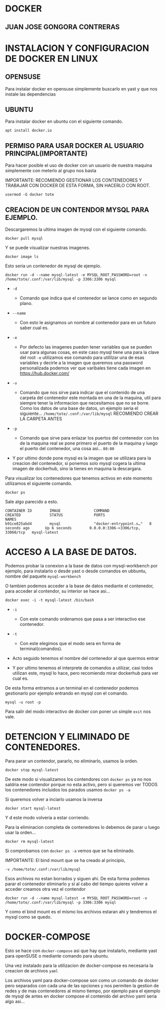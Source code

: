 # DOCKER
## JUAN JOSE GONGORA CONTRERAS

# INSTALACION Y CONFIGURACION DE DOCKER EN LINUX

## OPENSUSE
Para instalar docker en opensuse simplemente buscarlo en yast y que nos instale las dependencias

## UBUNTU
Para instalar docker en ubuntu con el siguiente comando.
```
apt install docker.io
```

## PERMISO PARA USAR DOCKER AL USUARIO PRINCIPAL(IMPORTANTE)
Para hacer posible el uso de docker con un usuario de nuestra maquina simplemente con meterlo al grupo nos basta

IMPORTANTE: RECOMIENDO GESTIONAR LOS CONTENEDORES Y TRABAJAR CON DOCKER DE ESTA FORMA, SIN HACERLO CON ROOT.
```
usermod -G docker tote
```

## CREACION DE UN CONTENDOR MYSQL PARA EJEMPLO.
Descargaremos la ultima imagen de mysql con el siguiente comando.
```
docker pull mysql
```

Y se puede visualizar nuestras imagenes.
```
docker image ls
```

Esto seria un contenedor de mysql de ejemplo.

```
docker run -d --name mysql-latest -e MYSQL_ROOT_PASSWORD=root -v /home/tote/.conf:/var/lib/mysql -p 3306:3306 mysql
```
- `-d`
    - Comando que indica que el contenedor se lance como en segundo plano.
- `--name`
    - Con esto le asignamos un nombre al contenedor para en un futuro saber cual es.
- `-e`
    - Por defecto las imagenes pueden tener variables que se pueden usar para algunas cosas, en este caso mysql tiene una para la clave del root `-e` utilizamos ese comando para utililzar una de esas variables y decirle a la imagen que queremos una password personalizada podemos ver que varibales tiene cada imagen en https://hub.docker.com/
- `-v`
    - Comando que nos sirve para indicar que el contenido de una carpeta del contenedor este montada en una de la maquina, util para siempre tener la informacion que necesitamos que no se borre. Como los datos de una base de datos, un ejemplo seria el siguiente... `/home/tote/.conf:/var/lib/mysql` RECOMIENDO CREAR LA CARPETA ANTES
- `-p`
    - Comando que sirve para enlazar los puertos del contenedor con los de la maquina real se pone primero el puerto de la maquina y luego el puerto del contenedor, una cosa asi... `80:80`

- Y por ultimo donde pone mysql es la imagen que se utilizara para la creacion del contenedor, si   ponemos solo mysql cogera la ultima imagen de dockerhub, sino la tienes en maquina la descargara.

Para visualizar los contenedores que tenemos activos en este momento utilizamos el siguiente comando.
```
docker ps
```

Sale algo parecido a esto.
```
CONTAINER ID        IMAGE               COMMAND                  CREATED             STATUS              PORTS                               NAMES
b91ce825abd4        mysql               "docker-entrypoint.s…"   8 seconds ago       Up 6 seconds        0.0.0.0:3306->3306/tcp, 33060/tcp   mysql-latest
```

# ACCESO A LA BASE DE DATOS.

Podemos probar la conexion a la base de datos con mysql-workbench por ejemplo, para instalarlo o desde yast o desde comandos en ubbuntu, nombre del paquete `mysql-workbench`

O tambien podemos acceder a la base de datos mediante el contenedor, para acceder al contendor, su interior se hace asi...
```
docker exec -i -t mysql-latest /bin/bash
```

- `-i`
    - Con este comando ordenamos que pasa a ser interactivo ese contenedor.
- `-t`
    - Con este elegimos que el modo sera en forma de terminal(comandos).

- Acto seguido tenemos el nombre del contenedor al que quermos entrar

- Y por ultimo tenemos el interprete de comandos a utilizar, casi todos utilizan este, mysql lo hace, pero recomiendo mirar dockerhub para ver cual es.

De esta forma entramos a un terminal en el contenedor podemos gestionarlo por ejemplo entrando en mysql con el comando.

```
mysql -u root -p
```

Para salir del modo interactivo de docker con poner un simple `exit` nos vale.

# DETENCION Y ELIMINADO DE CONTENEDORES.

Para parar un contendor, pararlo, no eliminarlo, usamos la orden.
```
docker stop mysql-latest
```

De este modo si visualizamos los contendores con `docker ps` ya no nos saldria ese contendor porque no esta activo, pero si queremos ver TODOS los contenedores incluidos los parados usamos `docker ps -a`

Si queremos volver a inciarlo usamos la inversa
```
docker start mysql-latest
```
Y d este modo volveria a estar corriendo.

Para la eliminacion completa de contenedores lo debemos de parar u luego usar la orden...
```
docker rm mysql-latest
```
Si comprobamos con `docker ps -a` vemos que se ha eliminado.

IMPORTANTE: El bind mount que se ha creado al principio,
```
-v /home/tote/.conf:/var/lib/mysql
```
Esos archivos no estan borrados y siguen ahi. De esta forma podemos parar el contenedor eliminarlo y si al cabo del tiempo quieres volver a acceder creamos otra vez el contendor
```
docker run -d --name mysql-latest -e MYSQL_ROOT_PASSWORD=root -v /home/tote/.conf:/var/lib/mysql -p 3306:3306 mysql
```
Y como el bind mount es el mismo los archivos estaran ahi y tendremos el mysql como se quedo.

# DOCKER-COMPOSE
Esto se hace con `docker-compose` asi que hay que instalarlo, mediante yast para openSUSE o mediante comando para ubuntu.

Una vez instalado para la utilizacion de docker-compose es necesaria la creacion de archivos `yaml`

Los archivos yaml para docker-compose son como un comando de docker pero separados con cada una de las opciones y nos permiten la gestion de redes y de mas contenedores al mismo tiempo, por ejemplo para el ejemplo de mysql de antes en docker compose el contenido del archivo yaml seria algo asi...
```

```
